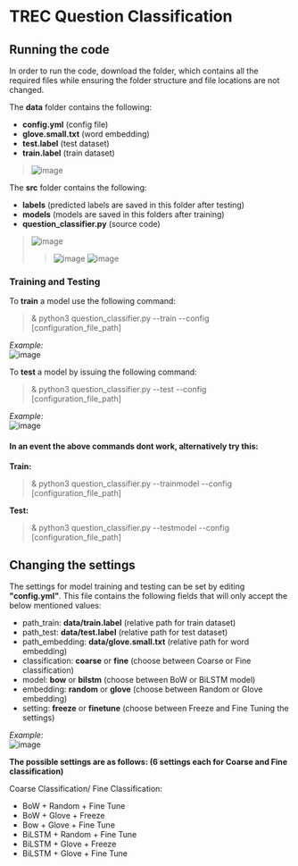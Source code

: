 # TREC Question Classification

## Running the code
In order to run the code, download the folder, which contains all the required files while ensuring the folder structure and file locations are not changed.  

The **data** folder contains the following:  
* **config.yml** (config file)
* **glove.small.txt** (word embedding)
* **test.label** (test dataset)
* **train.label** (train dataset)

> ![image](https://user-images.githubusercontent.com/29594609/222275748-2f1fdb41-28b7-40cb-94f9-f6a40a41e239.png)

The **src** folder contains the following:
*  **labels** (predicted labels are saved in this folder after testing)
*  **models** (models are saved in this folders after training)
*  **question_classifier.py** (source code)

> ![image](https://user-images.githubusercontent.com/29594609/222276857-cccf2df5-80cd-4c5f-ba61-71c1a61d0072.png)
>>![image](https://user-images.githubusercontent.com/29594609/222277671-00aceba7-ff96-4ed4-be85-be3ad13a5ed0.png)
>>![image](https://user-images.githubusercontent.com/29594609/222277460-4098a6e0-5ed5-4292-ae0b-fb929ad8a336.png)


### Training and Testing
To **train** a model use the following command:  
> & python3 question_classifier.py --train --config [configuration_file_path]

*Example:*  
![image](https://user-images.githubusercontent.com/29594609/222270542-52b4a1de-5d9f-4a12-ad5a-f5876a566177.png)

To **test** a model by issuing the following command:  
> & python3 question_classifier.py --test --config [configuration_file_path]

*Example:*  
![image](https://user-images.githubusercontent.com/29594609/222270610-cd456a72-bb73-443d-a31d-973774886319.png)

#### In an event the above commands dont work, alternatively try this:

**Train:**  
> & python3 question_classifier.py --trainmodel --config [configuration_file_path]

**Test:**  
> & python3 question_classifier.py --testmodel --config [configuration_file_path]

## Changing the settings
The settings for model training and testing can be set by editing **"config.yml"**. This file contains the following fields that will only accept the below mentioned values:  

* path_train: **data/train.label** (relative path for train dataset)  
* path_test: **data/test.label** (relative path for test dataset)  
* path_embedding: **data/glove.small.txt** (relative path for word embedding)  
* classification: **coarse** or **fine** (choose between Coarse or Fine classification)   
* model: **bow** or **bilstm** (choose between BoW or BiLSTM model)  
* embedding: **random** or **glove** (choose between Random or Glove embedding)  
* setting: **freeze** or **finetune** (choose between Freeze and Fine Tuning the settings)  

*Example:*  
![image](https://user-images.githubusercontent.com/29594609/222266197-dba1cb24-240a-4c09-a924-5b289251c0e8.png)

**The possible settings are as follows: (6 settings each for Coarse and Fine classification)**  

Coarse Classification/ Fine Classification:  
* BoW + Random + Fine Tune  
* BoW + Glove + Freeze  
* Bow + Glove + Fine Tune  
* BiLSTM + Random + Fine Tune  
* BiLSTM + Glove + Freeze  
* BiLSTM + Glove + Fine Tune  
